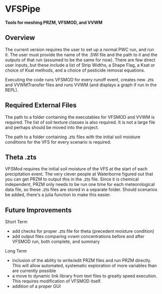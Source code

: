 # VFSPipe
**Tools for meshing PRZM, VFSMOD, and VVWM**

## Overview
The current version requires the user to set up a normal PWC run, and run it.
The user must provide the name of the .SWI file and the path to it and the outputs of that run (assumed to be the same for now). There are few direct user inputs, but these include a list of Strip Widths, a Shape Flag, a Ksat or choice of Ksat methods, and a choice of pesticide removal equations.

Executing the code runs VFSMOD for every runoff event, creates new .zts and VVWMTransfer files and runs VVWM (and displays a graph if run in the REPL).

## Required External Files
The path to a folder containing the executables for VFSMOD and VVWM is required.
The list of soil texture classes is also required. It is not a large file and perhaps should be moved into the project.

The path to a folder containing .zts files with the initial soil moisture conditions for the VFS for every scenario is required.

## Theta .zts

VFSMod requires the initial soil moisture of the VFS at the start of each precipitation event. The very clever people at Waterborne figured out that you can get PRZM to output this in the .zts file. Since it is chemical independent, PRZM only needs to be run one time for each meteorological data file, so these .zts files are stored in a separate folder. Should scenarios be added, there's a julia function to make this easier.

## Future Improvements

Short Term
 - add checks for proper .zts file for theta (precedent moisture condition)
 - add output files comparing vvwm concentrations before and after VFSMOD run, both complete, and summary

Long Term
 - inclusion of the ability to write/edit PRZM files and run PRZM directly. This will allow automated, systematic exploration of more variables than are currently possible
 - a move to dynamic link library from text files to greatly speed execution. This requires modification of VFSMOD itself.
 - addition of a proper GUI

